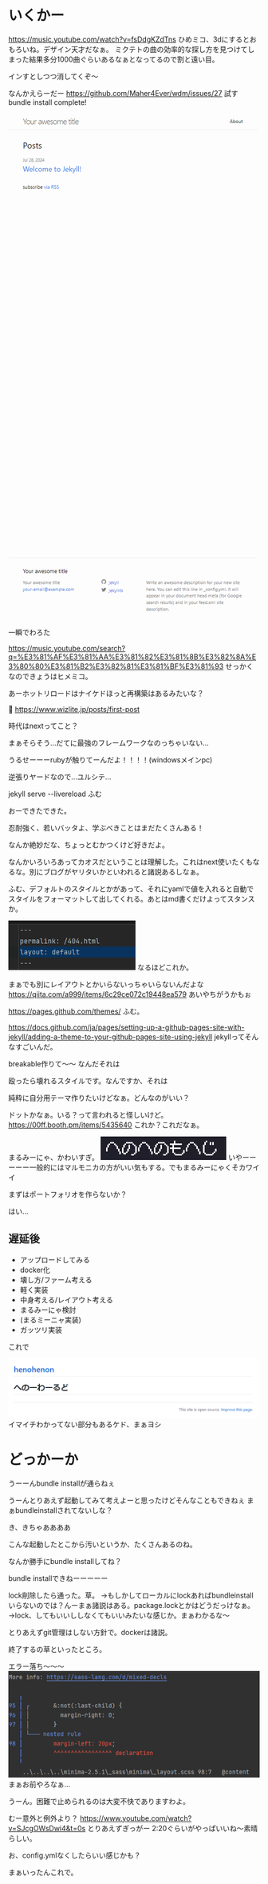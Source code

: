 # いくかー
https://music.youtube.com/watch?v=fsDdgKZdTns
ひめミコ、3dにするとおもろいね。デザイン天才だなぁ。
ミクテトの曲の効率的な探し方を見つけてしまった結果多分1000曲ぐらいあるなぁとなってるので割と遠い目。

インすとしつつ消してくぞ～

なんかえらーだー
https://github.com/Maher4Ever/wdm/issues/27
試す
bundle install complete!

![](images/2024-07-28-08-16-52.png)
一瞬でわろた

https://music.youtube.com/search?q=%E3%81%AF%E3%81%AA%E3%81%82%E3%81%8B%E3%82%8A%E3%80%80%E3%81%B2%E3%82%81%E3%81%BF%E3%81%93
せっかくなのできょうはヒメミコ。

あーホットリロードはナイケドほっと再構築はあるみたいな？

:thinking:
https://www.wizlite.jp/posts/first-post

時代はnextってこと？

まぁそらそう...だてに最強のフレームワークなのっちゃいない...

うるせーーーrubyが触りてーんだよ！！！！(windowsメインpc)

逆張りヤードなので...ユルシテ...

jekyll serve --livereload
ふむ

おーできたできた。

忍耐強く、若いバッタよ、学ぶべきことはまだたくさんある！

なんか絶妙だな、ちょっとむかつくけど好きだよ。

なんかいろいろあってカオスだということは理解した。これはnext使いたくもなるな。別にブログがヤリタいかといわれると諸説あるしなぁ。

ふむ、デフォルトのスタイルとかがあって、それにyamlで値を入れると自動でスタイルをフォーマットして出してくれる。あとはmd書くだけよってスタンスか。

![](images/2024-07-28-08-45-23.png)
なるほどこれか。

まぁでも別にレイアウトとかいらないっちゃいらないんだよな
https://qiita.com/a999/items/6c29ce072c19448ea579
あいやちがうかもぉ

https://pages.github.com/themes/
ふむ。

https://docs.github.com/ja/pages/setting-up-a-github-pages-site-with-jekyll/adding-a-theme-to-your-github-pages-site-using-jekyll
jekyllってそんなすごいんだ。

breakable作りて～～
なんだそれは

殴ったら壊れるスタイルです。なんですか、それは

純粋に自分用テーマ作りたいけどなぁ。どんなのがいい？

ドットかなぁ。いる？って言われると怪しいけど。
https://00ff.booth.pm/items/5435640
これか？これだなぁ。

まるみーにゃ、かわいすぎ。
![](images/2024-07-28-09-11-06.png)
いやーーーーー一般的にはマルモニカの方がいい気もする。でもまるみーにゃくそカワイイ

まずはポートフォリオを作らないか？

はい...

## 遅延後
- アップロードしてみる
- docker化
- 壊し方/ファーム考える
- 軽く実装
- 中身考える/レイアウト考える
- まるみーにゃ検討
- (まるミーニャ実装)
- ガッツリ実装

これで

![](images/2024-07-28-10-26-45.png)
イマイチわかってない部分もあるケド、まぁヨシ

# どっかーか
うーーんbundle installが通らねぇ

うーんとりあえず起動してみて考えよーと思ったけどそんなこともできねぇ
まぁbundleinstallされてないしな？

き、きちゃああああ

こんな起動したとこから汚いというか、たくさんあるのね。

なんか勝手にbundle installしてね？

bundle installできねーーーーー

lock削除したら通った。草。
→もしかしてローカルにlockあればbundleinstallいらないのでは？んーまぁ諸説はある。package.lockとかはどうだっけなぁ。
→lock、してもいいししなくてもいいみたいな感じか。まぁわかるな～

とりあえずgit管理はしない方針で。dockerは諸説。

終了するの草といったところ。

エラー落ち～～～
![](images/2024-07-28-11-25-51.png)
まぁお前やろなぁ...

うーん。困難で止められるのは大変不快でありますわよ。

むー意外と例外より？
https://www.youtube.com/watch?v=SJcgOWsDwi4&t=0s
とりあえずぎっがー
2:20ぐらいがやっぱいいね～素晴らしい。

お、config.ymlなくしたらいい感じかも？

まぁいったんこれで。

